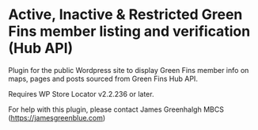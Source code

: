 # Active, Inactive & Restricted Green Fins member listing and verification (Hub API)

Plugin for the public Wordpress site to display Green Fins member info on maps, pages and posts sourced from Green Fins Hub API.

Requires WP Store Locator v2.2.236 or later.

For help with this plugin, please contact James Greenhalgh MBCS (https://jamesgreenblue.com)